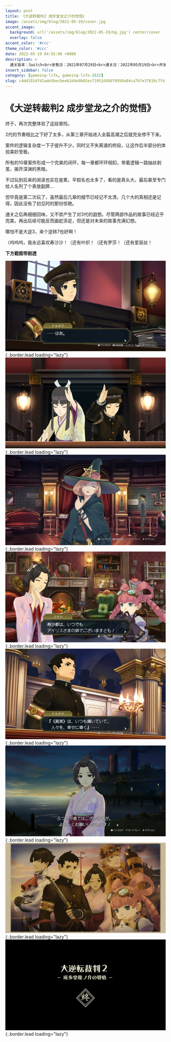 ```yaml
---
layout: post
title: 《大逆转裁判2 成步堂龙之介的觉悟》
image: /assets/img/blog/2022-05-19/cover.jpg
accent_image: 
  background: url('/assets/img/blog/2022-05-19/bg.jpg') center/cover
  overlay: false
accent_color: '#ccc'
theme_color: '#ccc'
date: 2022-05-19 04:55:00 +0800
description: >
  通关版本：Switch<br>发售日：2021年07月29日<br>通关日：2022年05月19日<br>开发商：CAPCOM<br>发行商：CAPCOM
invert_sidebar: false
category: [gameing-life, gameing-life-2022]
slug: c4dd1014fd1ade5becbeeb2d4e9b02ecf1952d48d76950a84ca7b7e37616c7f4
---
```


# 《大逆转裁判2 成步堂龙之介的觉悟》

终于，再次完整体验了这段冒险。

2代的节奏相比之下好了太多，从第三章开始进入全篇高潮之后就完全停不下来。

案件的逻辑复杂度一下子提升不少，同时又不失离谱的桥段，让这作后半部分的体验美妙至极。

所有的10章案件形成一个完美的闭环，每一章都环环相扣，带着逻辑一路抽丝剥茧，揭开深渊的黑暗。

不过玩到后来的阅读也实在是累，平假名也太多了，看的是真头大，最后甚至专门给人名列了个表放副屏...

但毕竟是第二次玩了，虽然最后几章的细节已经记不太清，几个大的真相还是记得，因此没有了初见时的那份惊艳。

通关之后再细细回味，又不禁产生了对3代的遐想。尽管两部作品的故事已经近乎完美，再出后续可能反而画蛇添足，但还是对未来的故事充满幻想。

哪怕不是大逆3，来个逆转7也好啊！

（呜呜呜，我永远喜欢寿沙沙！（还有叶织！（还有罗莎！（还有爱丽丝！

**下方截图带剧透**

![](/assets/img/blog/2022-05-19/1.jpg){:.border.lead loading="lazy"}
![](/assets/img/blog/2022-05-19/2.jpg){:.border.lead loading="lazy"}
![](/assets/img/blog/2022-05-19/3.jpg){:.border.lead loading="lazy"}
![](/assets/img/blog/2022-05-19/4.jpg){:.border.lead loading="lazy"}
![](/assets/img/blog/2022-05-19/5.jpg){:.border.lead loading="lazy"}
![](/assets/img/blog/2022-05-19/6.jpg){:.border.lead loading="lazy"}
![](/assets/img/blog/2022-05-19/7.jpg){:.border.lead loading="lazy"}
![](/assets/img/blog/2022-05-19/8.jpg){:.border.lead loading="lazy"}

